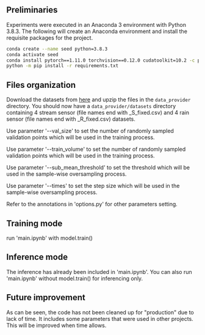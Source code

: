 ## Preliminaries

Experiments were executed in an Anaconda 3 environment with Python 3.8.3. The following will create an Anaconda environment and install the requisite packages for the project.

```bash
conda create --name seed python=3.8.3
conda activate seed
conda install pytorch==1.11.0 torchvision==0.12.0 cudatoolkit=10.2 -c pytorch
python -m pip install -r requirements.txt
```

## Files organization

Download the datasets from [here](https://clp.engr.scu.edu/static/datasets/seed_datasets.zip) and upzip the files in the `data_provider` directory.
You should now have a `data_provider/datasets` directory containing 4 stream sensor (file names end with _S_fixed.csv) and 4 rain sensor (file names end with _R_fixed.csv) datasets.

Use parameter '--val_size' to set the number of randomly sampled validation points which will be used in the training process. 

Use parameter '--train_volume' to set the number of randomly sampled validation points which will be used in the training process. 

Use parameter '--sub_mean_threshold' to set the threshold which will be used in the sample-wise oversampling process. 

Use parameter '--times' to set the step size which will be used in the sample-wise oversampling process. 

Refer to the annotations in 'options.py' for other parameters setting.


## Training mode

run 'main.ipynb' with model.train()

## Inference mode

The inference has already been included in 'main.ipynb'. You can also run 'main.ipynb' without model.train() for inferencing only.

## Future improvement

As can be seen, the code has not been cleaned up for "production" due to lack of time. It includes some parameters that were used in other projects. This will be improved when time allows.

